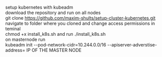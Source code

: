 setup kubernetes with kubeadm \
download the repository and run on all nodes \
git clone https://github.com/maxim-shults/setup-cluster-kubernetes.git \
navigate to folder where you cloned and change access permissions in teminal \
chmod +x install_k8s.sh and run ./install_k8s.sh \
on masternode run \
kubeadm init --pod-network-cidr=10.244.0.0/16 --apiserver-adverstise-address= IP OF THE MASTER NODE
